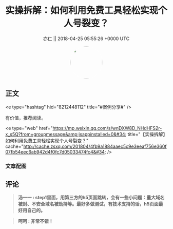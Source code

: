 <h1 align="center">实操拆解：如何利用免费工具轻松实现个人号裂变？</h1>




<p align="center">
    <a>亦仁 || 2018-04-25 05:55:26 &#43;0000 UTC</a>
</p>

<div align="center">
    <img src="https://images.zsxq.com/Fn3NQqCN8nuGF86yZPXSbEsl0mb3?e=1590940799&amp;token=kIxbL07-8jAj8w1n4s9zv64FuZZNEATmlU_Vm6zD:pfbNc8W3hS0oYG_hyXXh_rHMHuc=" width="100" height="100" style="border:1px solid;border-radius:50%; color:#ffffff"/>
</div>




## 正文

<div>
&lt;e type=&#34;hashtag&#34; hid=&#34;8212448112&#34; title=&#34;#案例分享#&#34; /&gt;  

有价值，推荐阅读。

&lt;e type=&#34;web&#34; href=&#34;https://mp.weixin.qq.com/s/wnDXW8D_NHdHFS2r-x_s5Q?from=groupmessage&amp;isappinstalled=0&#34; title=&#34;【实操拆解】如何利用免费工具轻松实现个人号裂变？&#34; cache=&#34;http://cache.zsxq.com/201804/4fb9a1884aaec5c9e3eeaf756e360f07fb54eec6ab942d4f0fc7d05033474fc4&#34; /&gt;
</div>

### 文章配图

<div class="image" align="center">

</div>


## 评论

<div align="left">
<div>

<blockquote >
<span> <strong>汤一一 : step1里面，用第三方的h5页面跳转，会有一些小问题：量大域名被封、不安全域名被劫持等。最好多做测试，有技术支持的话，h5页面最好用自己的。 </strong></span>
</blockquote>

<blockquote >
<span> <strong>呵呵 : 非常不错！ </strong></span>
</blockquote>

</div>
</div>